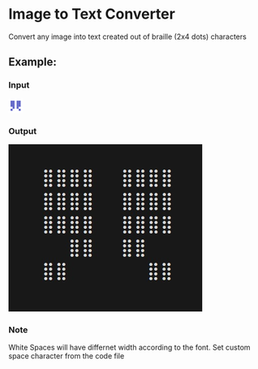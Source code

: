 # Image to Text Converter
Convert any image into text created out of braille (2x4 dots) characters

## Example:

### Input

![Profile Picture](image.png)
          
### Output

![Result](output.jpg)

### Note
White Spaces will have differnet width according to the font. Set custom space character from the code file
